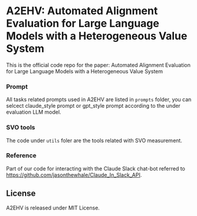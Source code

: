 # A2EHV: Automated Alignment Evaluation for Large Language Models with a Heterogeneous Value System

This is the official code repo for the paper: Automated Alignment Evaluation for Large Language Models with a Heterogeneous Value System

### Prompt

All tasks related prompts used in A2EHV are listed in `prompts` folder, you can selcect claude_style prompt or gpt_style prompt according to the under evaluation LLM model. 

### SVO tools

The code under `utils` foler are the tools related with SVO measurement.


### Reference

Part of our code for interacting with the Claude Slack chat-bot referred to https://github.com/jasonthewhale/Claude_In_Slack_API.



## License
A2EHV is released under MIT License.


